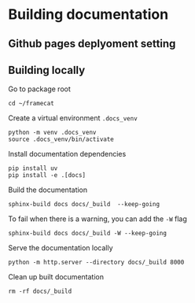 # Building documentation

## Github pages deplyoment setting


## Building locally
Go to package root
```
cd ~/framecat
```

Create a virtual environment `.docs_venv`
```
python -m venv .docs_venv
source .docs_venv/bin/activate
```

Install documentation dependencies
```
pip install uv
pip install -e .[docs]
```

Build the documentation
```
sphinx-build docs docs/_build  --keep-going
```

To fail when there is a warning, you can add the `-W` flag
```
sphinx-build docs docs/_build -W --keep-going
```

Serve the documentation locally
```
python -m http.server --directory docs/_build 8000
```

Clean up built documentation
```
rm -rf docs/_build
```
